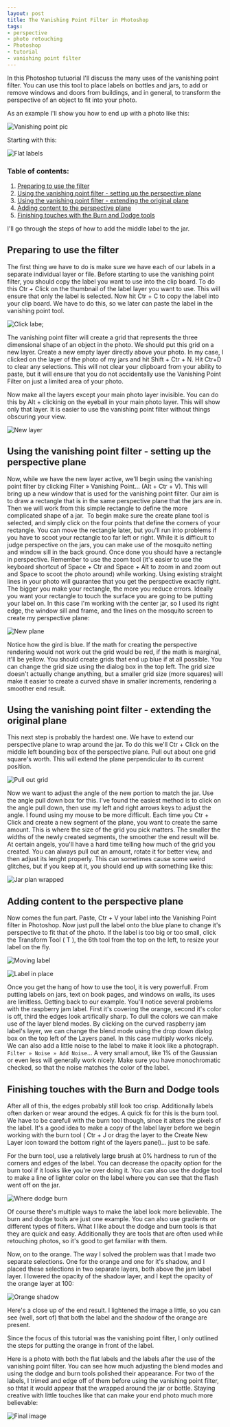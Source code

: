```yaml
---
layout: post
title: The Vanishing Point Filter in Photoshop
tags:
- perspective
- photo retouching
- Photoshop
- tutorial
- vanishing point filter
---
```

In this Photoshop tutuorial I'll discuss the many uses of the vanishing point filter. You can use this tool to place
labels on bottles and jars, to add or remove windows and doors from buildings, and in general, to transform the
perspective of an object to fit into your photo.

As an example I'll show you how to end up with a photo like this:

![Vanishing point pic](http://img.netlumination.com/vanishing-point1.jpg)

Starting with this:

![Flat labels](http://img.netlumination.com/flat-labels.jpg)

### Table of contents:

1. [Preparing to use the filter](#Prepare-Vanishing)
2. [Using the vanishing point filter - setting up the perspective plane](#Setting-Filter)
3. [Using the vanishing point filter - extending the original plane](#Extending-Plane)
4. [Adding content to the perspective plane](#Add-Content)
5. [Finishing touches with the Burn and Dodge tools](#End-Vanishing)


I'll go through the steps of how to add the middle label to the jar.

## <a id="Prepare-Vanishing">Preparing to use the filter</a>

The first thing we have to do is make sure we have each of our labels in a separate individual layer or file. Before
starting to use the vanishing point filter, you should copy the label you want to use into the clip board. To do this
Ctr + Click on the thumbnail of the label layer you want to use. This will ensure that only the label is selected. Now
hit Ctr + C to copy the label into your clip board. We have to do this, so we later can paste the label in the vanishing
point tool.

![Click labe;](http://img.netlumination.com/click-label1.jpg)

The vanishing point filter will create a grid that represents the three dimensional shape of an object in the photo. We
should put this grid on a new layer. Create a new empty layer directly above your photo. In my case, I clicked on the
layer of the photo of my jars and hit Shift + Ctr + N. Hit Ctr+D to clear any selections. This will not clear your
clipboard from your ability to paste, but it will ensure that you do not accidentally use the Vanishing Point Filter on
just a limited area of your photo.

Now make all the layers except your main photo layer invisible. You can do this by Alt + clickinig on the eyeball in
your main photo layer. This will show only that layer. It is easier to use the vanishing point filter without things
obscuring your view.

![New layer](http://img.netlumination.com/new-layer.jpg)

## <a id="Setting-Filter">Using the vanishing point filter - setting up the perspective plane</a>

Now, while we have the new layer active, we'll begin using the vanishing point filter by clicking
Filter » Vanishing Point... (Alt + Ctr + V). This will bring up a new window that is used for the vanishing point
filter.  Our aim is to draw a rectangle that is in the same perspective plane that the jars are in. Then we will work
from this simple rectangle to define the more complicated shape of a jar.   To begin make sure the create plane tool is
selected, and simply click on the four points that define the corners of your rectangle. You can move the rectangle
later, but you'll run into problems if you have to scoot your rectangle too far left or right. While it is difficult to
judge perspective on the jars, you can make use of the mosquito netting and window sill in the back ground. Once done
you should have a rectangle in perspective. Remember to use the zoom tool (it's easier to use the keyboard shortcut of
Space + Ctr and Space + Alt to zoom in and zoom out and Space to scoot the photo around) while working.  Using existing
straight lines in your photo will guarantee that you get the perspective exactly right. The bigger you make your
rectangle, the more you reduce errors. Ideally you want your rectangle to touch the surface you are going to be putting
your label on. In this case I'm working with the center jar, so I used its right edge, the window sill and frame, and
the lines on the mosquito screen to create my perspective plane:

![New plane](http://img.netlumination.com/new-grid1.jpg) 

Notice how the gird is blue. If the math for creating the perspective rendering would not work out the grid would be
red, if the math is marginal, it'll be yellow. You should create grids that end up blue if at all possible. You can
change the grid size using the dialog box in the top left. The grid size doesn't actually change anything, but a smaller
grid size (more squares) will make it easier to create a curved shave in smaller increments, rendering a smoother end
result.

## <a id="Extending-Plane">Using the vanishing point filter - extending the original plane</a>

This next step is probably the hardest one. We have to extend our perspective plane to wrap around the jar. To do this
we'll Ctr + Click on the middle left bounding box of the perspective plane. Pull out about one grid square's worth. This
will extend the plane perpendicular to its current position.

![Pull out grid](http://img.netlumination.com/pull-out1.jpg)

Now we want to adjust the angle of the new portion to match the jar. Use the angle pull down box for this. I've found
the easiest method is to click on the angle pull down, then use my left and right arrows keys to adjust the angle. I
found using my mouse to be more difficult.  Each time you Ctr + Click and create a new segment of the plane, you want to
create the same amount. This is where the size of the grid you pick matters. The smaller the widths of the newly created
segments, the smoother the end result will be. At certain angels, you'll have a hard time telling how much of the grid
you created. You can always pull out an amount, rotate it for better view, and then adjust its lenght properly. This can
sometimes cause some weird glitches, but if you keep at it, you should end up with something like this:

![Jar plan wrapped](http://img.netlumination.com/jar-plan-wrapped.jpg)

## <a id="Add-Content">Adding content to the perspective plane</a>

Now comes the fun part. Paste, Ctr + V your label into the Vanishing Point filter in Photoshop. Now just pull the label
onto the blue plane to change it's perspective to fit that of the photo. If the label is too big or too small, click the
Transform Tool ( T ), the 6th tool from the top on the left, to resize your label on the fly.   

![Moving label](http://img.netlumination.com/moving-label.jpg)

![Label in place](http://img.netlumination.com/label-in-place.jpg)

Once you get the hang of how to use the tool, it is very powerfull. From putting labels on jars, text on book pages, and
windows on walls, its uses are limitless.  Getting back to our example. You'll notice several problems with the
raspberry jam label. First it's covering the orange, second it's color is off, third the edges look artifically sharp.
To dull the colors we can make use of the layer blend modes. By clicking on the curved raspberry jam label's layer, we
can change the blend mode using the drop down dialog box on the top left of the Layers panel. In this case multiply
works nicely. We can also add a little noise to the label to make it look like a photograph.
`Filter » Noise » Add Noise`... A very small amout, like 1% of the Gaussian or even less will generally work nicely.
Make sure you have monochromatic checked, so that the noise matches the color of the label.
 
## <a id="End-Vanishing">Finishing touches with the Burn and Dodge tools</a>

After all of this, the edges probably still look too crisp. Additionally labels often darken or wear around the edges. A
quick fix for this is the burn tool. We have to be carefull with the burn tool though, since it alters the pixels of the
label. It's a good idea to make a copy of the label layer before we begin working with the burn tool ( Ctr + J or drag
the layer to the Create New Layer icon toward the bottom right of the layers panel)... just to be safe.

For the burn tool, use a relatively large brush at 0% hardness to run of the corners and edges of the label. You can
decrease the opacity option for the burn tool if it looks like you're over doing it. You can also use the dodge tool to
make a line of lighter color on the label where you can see that the flash went off on the jar.

![Where dodge burn](http://img.netlumination.com/dodge-burn1.jpg)

Of course there's multiple ways to make the label look more believable. The burn and dodge tools are just one example.
You can also use gradients or different types of filters. What I like about the dodge and burn tools is that they are
quick and easy. Additionally they are tools that are often used while retouching photos, so it's good to get familiar
with them.

Now, on to the orange. The way I solved the problem was that I made two separate selections. One for the orange and one
for it's shadow, and I placed these selections in two separate layers, both above the jam label layer. I lowered the
opacity of the shadow layer, and I kept the opacity of the orange layer at 100:

![Orange shadow](http://img.netlumination.com/orange-shadow.jpg)

Here's a close up of the end result. I lightened the image a little, so you can see (well, sort of) that both the label
and the shadow of the orange are present. 

Since the focus of this tutorial was the vanishing point filter, I only outlined the steps for putting the orange in
front of the label.

Here is a photo with both the flat labels and the labels after the use of the vanishing point filter. You can see how
much adjusting the blend modes and using the dodge and burn tools polished their appearance. For two of the labels, I
trimed and edge off of them before using the vanishing point filter, so thtat it would appear that the wrapped around
the jar or bottle. Staying creative with little touches like that can make your end photo much more believable:

![Final image](http://img.netlumination.com/final.jpg)
